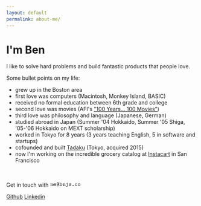 ```yaml
---
layout: default
permalink: about-me/
---
```


<h1>I'm Ben</h1>

I like to solve hard problems and build fantastic products that people love.

Some bullet points on my life:

- grew up in the Boston area
- first love was computers (Macintosh, Monkey Island, BASIC)
- received no formal education between 6th grade and college
- second love was movies (AFI's ["100 Years... 100 Movies"](https://en.wikipedia.org/wiki/AFI%27s_100_Years...100_Movies))
- third love was philosophy and language (Japanese, German)
- studied abroad in Japan (Summer '04 Hokkaido, Summer '05 Shiga, '05-'06 Hokkaido on MEXT scholarship)
- worked in Tokyo for 8 years (3 years teaching English, 5 in software and startups)
- cofounded and built <a href="http://www.tadaku.com" target="_blank">Tadaku</a> (Tokyo, acquired 2015)
- now I'm working on the incredible grocery catalog at <a href="https://www.instacart.com/" target="_blank">Instacart</a> in San Francisco


<br><br>
<span>Get in touch with</span> <img src="/images/email.gif">

<a href="https://github.com/bonsaiben">Github</a>
<a href="https://www.linkedin.com/in/bnjsu">Linkedin</a>
